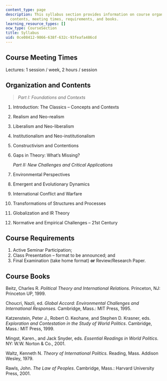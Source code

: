 ```yaml
---
content_type: page
description: This syllabus section provides information on course organization and
  contents, meeting times, requirements, and books.
learning_resource_types: []
ocw_type: CourseSection
title: Syllabus
uid: 0ce08412-9866-638f-632c-93feafa486cd
---
```


Course Meeting Times
--------------------

Lectures: 1 session / week, 2 hours / session

Organization and Contents
-------------------------

> _Part I: Foundations and Contexts_

1.  Introduction: The Classics – Concepts and Contexts
2.  Realism and Neo-realism
3.  Liberalism and Neo-liberalism
4.  Institutionalism and Neo-institutionalism
5.  Constructivism and Contentions
6.  Gaps in Theory: What’s Missing?
    
    _Part II: New Challenges and Critical Applications_
    
7.  Environmental Perspectives
8.  Emergent and Evolutionary Dynamics
9.  International Conflict and Warfare
10.  Transformations of Structures and Processes
11.  Globalization and IR Theory
12.  Normative and Empirical Challenges – 21st Century

Course Requirements
-------------------

1.  Active Seminar Participation;
2.  Class Presentation – format to be announced; and
3.  Final Examination (take home format) **or** Review/Research Paper.

Course Books
------------

Beitz, Charles R. _Political Theory and International Relations._ Princeton, NJ: Princeton UP, 1999.  
  
Choucri, Nazli, ed. _Global Accord: Environmental Challenges and International Responses._ Cambridge, Mass.: MIT Press, 1995.  
  
Katzenstein, Peter J., Robert O. Keohane, and Stephen D. Krasner, eds. _Exploration and Contestation in the Study of World Politics_. Cambridge, Mass.: MIT Press, 1999.  
  
Mingst, Karen., and Jack Snyder, eds. _Essential Readings in World Politics_. NY: W.W. Norton & Co., 2001.  
  
Waltz, Kenneth N. _Theory of International Politics._ Reading, Mass. Addison Wesley, 1979.  
  
Rawls, John. _The Law of Peoples_. Cambridge, Mass.: Harvard University Press, 2001.